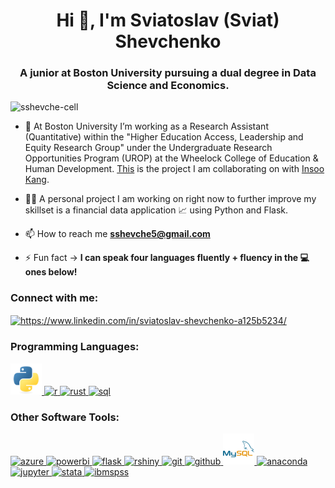 <h1 align="center">Hi 👋, I'm Sviatoslav (Sviat) Shevchenko</h1>
<h3 align="center">A junior at Boston University pursuing a dual degree in Data Science and Economics.</h3>

<p align="left"> <img src="https://komarev.com/ghpvc/?username=sshevche-cell&label=Profile%20views&color=0e75b6&style=flat" alt="sshevche-cell" /> </p>

- 🔭 At Boston University I’m working as a Research Assistant (Quantitative) within the "Higher Education Access, Leadership and Equity Research Group" under the Undergraduate Research Opportunities Program (UROP) at the Wheelock College of Education & Human Development. [This](https://insookang.shinyapps.io/Gordan_Marshall_Project/) is the project I am collaborating on with [Insoo Kang](https://www.linkedin.com/in/kang-insoo/).

- 👨‍💻 A personal project I am working on right now to further improve my skillset is a financial data application 📈 using Python and Flask. 

- 📫 How to reach me **sshevche5@gmail.com**

- ⚡ Fun fact -> **I can speak four languages fluently + fluency in the 💻 ones below!**

<h3 align="left">Connect with me:</h3>
<p align="left">
<a href="https://www.linkedin.com/in/sviatoslav-shevchenko-a125b5234/" target="blank"><img align="center" src="https://raw.githubusercontent.com/rahuldkjain/github-profile-readme-generator/master/src/images/icons/Social/linked-in-alt.svg" alt="https://www.linkedin.com/in/sviatoslav-shevchenko-a125b5234/" height="30" width="40" /></a>
</p>

<h3 align="left">Programming Languages:</h3>
<p align="left"> <a href="https://www.python.org" target="_blank" rel="noreferrer"> <img src="https://raw.githubusercontent.com/devicons/devicon/master/icons/python/python-original.svg" alt="python" width="50" height="50"/> </a> 
<a href="https://www.r-project.org/" target="_blank" rel="noreferrer"> <img src="https://upload.wikimedia.org/wikipedia/commons/thumb/1/1b/R_logo.svg/1280px-R_logo.svg.png" alt="r" width="50" height="50"/> </a> 
<a href="https://www.rust-lang.org/" target="_blank" rel="noreferrer"> <img src="https://res.cloudinary.com/skillsmatter/image/upload/c_crop,g_custom/v1663934361/df9mcer6d5zwj9hebqkk.png" alt="rust" width="50" height="50"/> </a>
<a href="https://en.wikipedia.org/wiki/SQL" target="_blank" rel="noreferrer"> <img src="https://encrypted-tbn0.gstatic.com/images?q=tbn:ANd9GcSSGcnD9w4iAUeuaR7Gt-0XDyWK7PwuRrbWWQ&s" alt="sql" width="50" height="50"/> </a> </p>

<h3 align="left">Other Software Tools:</h3>
<p align="left"> <a href="https://azure.microsoft.com/en-in/" target="_blank" rel="noreferrer"> <img src="https://swimburger.net/media/ppnn3pcl/azure.png" alt="azure" width="50" height="50"/> </a> 
<a href="https://www.microsoft.com/en-us/power-platform/products/power-bi/landing/free-account/?ef_id=_k_Cj0KCQjwsPCyBhD4ARIsAPaaRf1DzmA_vVp37ZBynm1Y57jOvcNdMW00gPdmK5BmxgB6QX45vLwNo6AaAq2ZEALw_wcB_k_&OCID=AIDcmm80atqgos_SEM__k_Cj0KCQjwsPCyBhD4ARIsAPaaRf1DzmA_vVp37ZBynm1Y57jOvcNdMW00gPdmK5BmxgB6QX45vLwNo6AaAq2ZEALw_wcB_k_&gad_source=1&gclid=Cj0KCQjwsPCyBhD4ARIsAPaaRf1DzmA_vVp37ZBynm1Y57jOvcNdMW00gPdmK5BmxgB6QX45vLwNo6AaAq2ZEALw_wcB" target="_blank" rel="noreferrer"> <img src="https://seeklogo.com/images/P/power-bi-icon-logo-E1B451ED39-seeklogo.com.png" alt="powerbi" width="50" height="50"/> </a> 
<a href="https://flask.palletsprojects.com/" target="_blank" rel="noreferrer"> <img src="https://encrypted-tbn0.gstatic.com/images?q=tbn:ANd9GcR9q_lSzc6aMZeRJ_HOCfeBzH5RPbzmuo7cjA&s" alt="flask" width="50" height="50"/> </a> 
<a href="https://shiny.posit.co/" target="_blank" rel="noreferrer"> <img src="https://rstudio.github.io/shiny/reference/figures/logo.png" alt="rshiny" width="50" height="50"/> </a> 
<a href="https://git-scm.com/" target="_blank" rel="noreferrer"> <img src="https://www.vectorlogo.zone/logos/git-scm/git-scm-icon.svg" alt="git" width="50" height="50"/> </a> 
<a href="https://github.com/home?ef_id=_k_Cj0KCQjwsPCyBhD4ARIsAPaaRf2o0645mgO39-ClhekVkJFUJmo6LWTeNTNAuh2F9nTwEj98ONK2QPAaAtFyEALw_wcB_k_&OCID=AIDcmmcwpj1e5v_SEM__k_Cj0KCQjwsPCyBhD4ARIsAPaaRf2o0645mgO39-ClhekVkJFUJmo6LWTeNTNAuh2F9nTwEj98ONK2QPAaAtFyEALw_wcB_k_&gad_source=1&gclid=Cj0KCQjwsPCyBhD4ARIsAPaaRf2o0645mgO39-ClhekVkJFUJmo6LWTeNTNAuh2F9nTwEj98ONK2QPAaAtFyEALw_wcB" target="_blank" rel="noreferrer"> <img src="https://encrypted-tbn0.gstatic.com/images?q=tbn:ANd9GcQI4-iyOICZPfenAgIutVG0yhAdld1lyOpi8A&s" alt="github" width="50" height="50"/> </a>
<a href="https://www.mysql.com/" target="_blank" rel="noreferrer"> <img src="https://raw.githubusercontent.com/devicons/devicon/master/icons/mysql/mysql-original-wordmark.svg" alt="mysql" width="50" height="50"/> </a> 
<a href="https://www.anaconda.com/" target="_blank" rel="noreferrer"> <img src="https://avatars.githubusercontent.com/u/497012?s=280&v=4" alt="anaconda" width="50" height="50"/> </a>
<a href="https://jupyter.org/" target="_blank" rel="noreferrer"> <img src="https://upload.wikimedia.org/wikipedia/commons/thumb/3/38/Jupyter_logo.svg/1200px-Jupyter_logo.svg.png" alt="jupyter" width="50" height="50"/> </a>
<a href="https://www.stata.com/" target="_blank" rel="noreferrer"> <img src="https://images.g2crowd.com/uploads/product/image/large_detail/large_detail_1398221877e949cac326c4ec0f2e6a77/stata.jpg" alt="stata" width="50" height="50"/> </a>
<a href="https://www.ibm.com/products/spss-statistics/gradpack?adoper=227628_2&utm_content=SRCWW&p1=Search&p4=43700050436737340&p5=e&p9=58700005519276965&gclid=Cj0KCQjwsPCyBhD4ARIsAPaaRf36UCObRLvd4gKW071B-wl_4tc86x5Qz4SCObqwsbSiLu_1OjNHX3UaAoJ9EALw_wcB&gclsrc=aw.ds&adobe_mc_sdid=SDID%3D64A72431AFD84A55-6B2EB92BCCD10A5D%7CMCORGID%3DD10F27705ED7F5130A495C99%40AdobeOrg%7CTS%3D1717358942&adobe_mc_ref=https%3A%2F%2Fwww.google.com%2F" target="_blank" rel="noreferrer"> <img src="https://alternative.me/media/256/ibm-spss-statistics-icon-qucivcgj90p3tsej-c.png" alt="ibmspss" width="50" height="50"/> </a>
</p>



